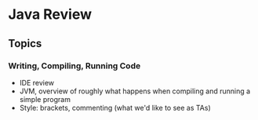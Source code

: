 # Java Review

## Topics

### Writing, Compiling, Running Code
* IDE review
* JVM, overview of roughly what happens when compiling and running a simple program
* Style: brackets, commenting (what we'd like to see as TAs)

